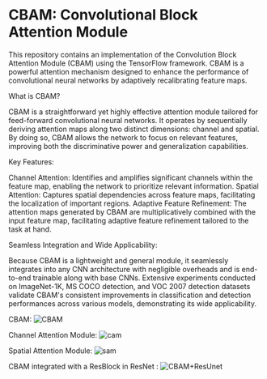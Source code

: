# CBAM: Convolutional Block Attention Module
This repository contains an implementation of the Convolution Block Attention Module (CBAM) using the TensorFlow framework. CBAM is a powerful attention mechanism designed to enhance the performance of convolutional neural networks by adaptively recalibrating feature maps.

What is CBAM?

CBAM is a straightforward yet highly effective attention module tailored for feed-forward convolutional neural networks. It operates by sequentially deriving attention maps along two distinct dimensions: channel and spatial. By doing so, CBAM allows the network to focus on relevant features, improving both the discriminative power and generalization capabilities.

Key Features:

Channel Attention: Identifies and amplifies significant channels within the feature map, enabling the network to prioritize relevant information.
Spatial Attention: Captures spatial dependencies across feature maps, facilitating the localization of important regions.
Adaptive Feature Refinement: The attention maps generated by CBAM are multiplicatively combined with the input feature map, facilitating adaptive feature refinement tailored to the task at hand.

Seamless Integration and Wide Applicability:

Because CBAM is a lightweight and general module, it seamlessly integrates into any CNN architecture with negligible overheads and is end-to-end trainable along with base CNNs. Extensive experiments conducted on ImageNet-1K, MS COCO detection, and VOC 2007 detection datasets validate CBAM's consistent improvements in classification and detection performances across various models, demonstrating its wide applicability.

CBAM:
![CBAM](https://github.com/AlirezaFBabaei/CBAM-Convolutional-Block-Attention-Module/assets/50638445/23b0bfa3-a8ad-4914-9a1a-982142594cd1)

Channel Attention Module:
![cam](https://github.com/AlirezaFBabaei/CBAM-Convolutional-Block-Attention-Module/assets/50638445/a7073675-e3d8-432a-a702-92fa8c7788b5)

Spatial Attention Module:
![sam](https://github.com/AlirezaFBabaei/CBAM-Convolutional-Block-Attention-Module/assets/50638445/ac186c0a-d6ca-43d8-be81-4a571412be0f)

CBAM integrated with a ResBlock in ResNet :
![CBAM+ResUnet](https://github.com/AlirezaFBabaei/CBAM-Convolutional-Block-Attention-Module/assets/50638445/2cebdc36-d903-47dd-bbb7-b1cce8b3ab9f)
